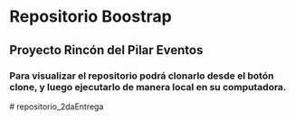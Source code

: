 # Repositorio Boostrap

## Proyecto Rincón del Pilar Eventos

### Para visualizar el repositorio podrá clonarlo desde el botón clone, y luego ejecutarlo de manera local en su computadora. 
#   r e p o s i t o r i o _ 2 d a E n t r e g a  
 